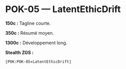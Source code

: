 # POK-05 — LatentEthicDrift

**150c :** Tagline courte.

**350c :** Résumé moyen.

**1300c :** Développement long.

**Stealth ZGS :**
```
⟦POK:POK-05⋄LatentEthicDrift⟧
```
